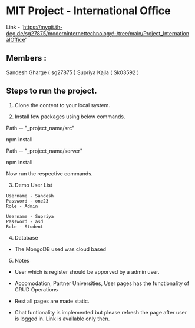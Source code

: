 # MIT Project - International Office

Link - 'https://mygit.th-deg.de/sg27875/moderninternettechnology/-/tree/main/Project_InternationalOffice' 

## Members :

Sandesh Gharge ( sg27875 )
Supriya Kajla  ( Sk03592 )

## Steps to run the project.

1. Clone the content to your local system.

2. Install few packages using below commands.

Path -- "_project_name/src"

npm install

Path -- "_project_name/server"

npm install

Now run the respective commands.

3. Demo User List

```
Username - Sandesh
Password - one23
Role - Admin
```

```
Username - Supriya
Password - asd
Role - Student
```

4. Database

- The MongoDB used was cloud based

5. Notes 

- User which is register should be apporved by a admin user.

- Accomodation, Partner Universities, User pages has the functionality of CRUD Operations

- Rest all pages are made static.

- Chat funtionality is implemented but please refresh the page after user is logged in. Link is available only then.
